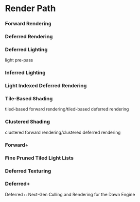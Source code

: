 # Render Path

### Forward Rendering

### Deferred Rendering

### Deferred Lighting
  light pre-pass

### Inferred Lighting

### Light Indexed Deferred Rendering

### Tile-Based Shading
tiled-based forward rendering/tiled-based deferred rendering

### Clustered Shading
clustered forward rendering/clustered deferred rendering

### Forward+

### Fine Pruned Tiled Light Lists

### Deferred Texturing

### Deferred+
 Deferred+: Next-Gen Culling and Rendering for the Dawn Engine
